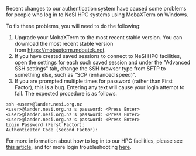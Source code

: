 Recent changes to our authentication system have caused some problems
for people who log in to NeSI HPC systems using MobaXTerm on Windows.

To fix these problems, you will need to do the following:

1.  Upgrade your MobaXTerm to the most recent stable version. You can
    download the most recent stable version
    from <https://mobaxterm.mobatek.net>.
2.  If you have created saved sessions to connect to NeSI HPC
    facilities, open the settings for each such saved session and under
    the "Advanced SSH settings" tab, change the SSH browser type from
    SFTP to something else, such as "SCP (enhanced speed)".
3.  If you are prompted multiple times for password (rather than First
    Factor), this is a bug. Entering any text will cause your login
    attempt to fail. The expected procedure is as follows.

<!-- -->

    ssh <user>@lander.nesi.org.nz
    <user>@lander.nesi.org.nz's password: <Press Enter> 
    <user>@lander.nesi.org.nz's password: <Press Enter> 
    <user>@lander.nesi.org.nz's password: <Press Enter>
    Login Password (First Factor):
    Authenticator Code (Second Factor):

For more information about how to log in to our HPC facilities, please
see [this
article](https://support.nesi.org.nz/hc/articles/360000161315-Logging-in-to-the-HPCs),
and for more login troubleshooting
[here](https://support.nesi.org.nz/hc/en-gb/articles/360000570215-Login-Troubleshooting).
